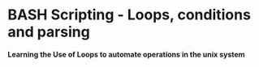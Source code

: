 # BASH Scripting - Loops, conditions and parsing
**Learning the Use of Loops to automate operations in the unix system**
